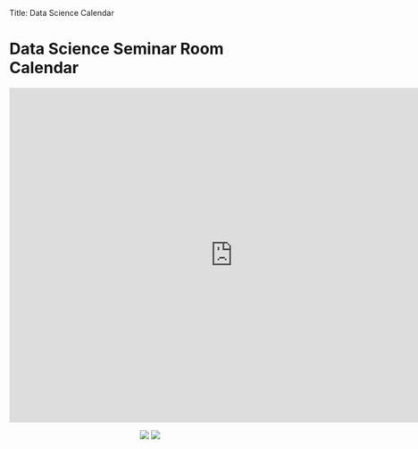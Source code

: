 Title: Data Science Calendar 

<h1>Data Science Seminar Room Calendar</h1>
<!-- https://www.google.com/calendar/embed?src=datasciencedavis%40gmail.com&ctz=America/Los_Angeles  -->
<center>
<iframe
    src="https://calendar.google.com/calendar/embed?src=0mov49f0noormh8mtorj94p09o%40group.calendar.google.com&ctz=America/Los_Angeles"
    style="border: 0" width="800" height="600" frameborder="0" scrolling="no"></iframe>
<p>

<a
href="https://calendar.google.com/calendar/ical/0mov49f0noormh8mtorj94p09o%40group.calendar.google.com/public/basic.ics"><img src="{filename}../../images/ical.gif"/></a>
<a href="https://calendar.google.com/calendar/embed?src=0mov49f0noormh8mtorj94p09o%40group.calendar.google.com&ctz=America/Los_Angeles"><img src="{filename}../../images/xml.gif"/></a>
</center>
